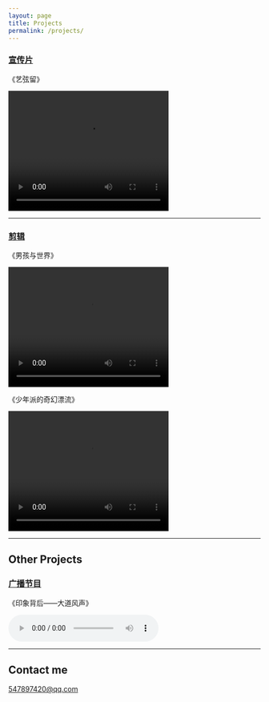 ```yaml
---
layout: page
title: Projects
permalink: /projects/
---
```


### [宣传片](https://github.com/tux4kids/tuxmania) 
《艺弦留》

<video src="http://119.29.15.161/test.mp4 " width="320" height="240" controls="controls">Your browser does not support the video tag.</Video>


***

### [剪辑](https://github.com/AkshayAgarwal007/Moodly)
《男孩与世界》

<video src="http://119.29.15.161/boy.mp4 " width="320" height="240" controls="controls">Your browser does not support the video tag.</Video>

《少年派的奇幻漂流》

<video src="http://119.29.15.161/pie.mp4 " width="320" height="240" controls="controls">Your browser does not support the video tag.</Video>


***

## Other Projects

### [广播节目](https://github.com/tux4kids/tuxmania) 
《印象背后——大道风声》

<audio src="http://119.29.15.161/impression.mp4" controls="controls">
Your browser does not support the audio tag.
</audio>

***

## Contact me

[547897420@qq.com](mailto:547897420@qq.com)

